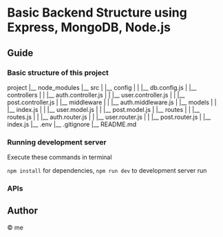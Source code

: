 # Basic Backend Structure using Express, MongoDB, Node.js

## Guide

### Basic structure of this project

project
|__ node_modules
|__ src
|   |__ config
|   |   |__ db.config.js
|   |__ controllers
|   |   |__ auth.controller.js
|   |   |__ user.controller.js
|   |   |__ post.controller.js
|   |__ middleware
|   |   |__ auth.middleware.js
|   |__ models
|   |   |__ index.js
|   |   |__ user.model.js
|   |   |__ post.model.js
|   |__ routes
|   |   |__ routes.js
|   |   |__ auth.router.js
|   |   |__ user.router.js
|   |   |__ post.router.js
|   |__ index.js
|__ .env
|__ .gitignore
|__ README.md


### Running development server

Execute these commands in terminal

`npm install` for dependencies, `npm run dev` to development server run

### APIs

## Author
© me